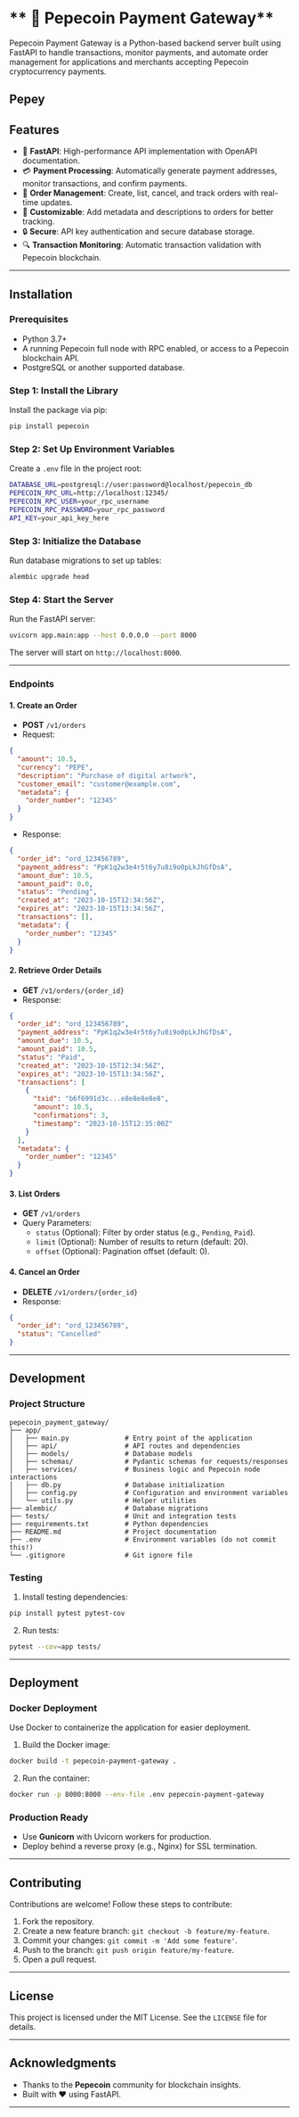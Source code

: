 

# ** 🐸 Pepecoin Payment Gateway**

Pepecoin Payment Gateway is a Python-based backend server built using FastAPI to handle transactions, monitor payments, and automate order management for applications and merchants accepting Pepecoin cryptocurrency payments.

Pepey
---

## **Features**

- 🚀 **FastAPI**: High-performance API implementation with OpenAPI documentation.
- 💳 **Payment Processing**: Automatically generate payment addresses, monitor transactions, and confirm payments.
- 🔄 **Order Management**: Create, list, cancel, and track orders with real-time updates.
- 🔧 **Customizable**: Add metadata and descriptions to orders for better tracking.
- 🔒 **Secure**: API key authentication and secure database storage.
- 🔍 **Transaction Monitoring**: Automatic transaction validation with Pepecoin blockchain.

---

## **Installation**

### **Prerequisites**

- Python 3.7+
- A running Pepecoin full node with RPC enabled, or access to a Pepecoin blockchain API.
- PostgreSQL or another supported database.

### **Step 1: Install the Library**

Install the package via pip:

```bash
pip install pepecoin
```

### **Step 2: Set Up Environment Variables**

Create a `.env` file in the project root:

```bash
DATABASE_URL=postgresql://user:password@localhost/pepecoin_db
PEPECOIN_RPC_URL=http://localhost:12345/
PEPECOIN_RPC_USER=your_rpc_username
PEPECOIN_RPC_PASSWORD=your_rpc_password
API_KEY=your_api_key_here
```

### **Step 3: Initialize the Database**

Run database migrations to set up tables:

```bash
alembic upgrade head
```

### **Step 4: Start the Server**

Run the FastAPI server:

```bash
uvicorn app.main:app --host 0.0.0.0 --port 8000
```

The server will start on `http://localhost:8000`.

---


### **Endpoints**

#### **1. Create an Order**

- **POST** `/v1/orders`
- Request:

```json
{
  "amount": 10.5,
  "currency": "PEPE",
  "description": "Purchase of digital artwork",
  "customer_email": "customer@example.com",
  "metadata": {
    "order_number": "12345"
  }
}
```

- Response:

```json
{
  "order_id": "ord_123456789",
  "payment_address": "PpK1q2w3e4r5t6y7u8i9o0pLkJhGfDsA",
  "amount_due": 10.5,
  "amount_paid": 0.0,
  "status": "Pending",
  "created_at": "2023-10-15T12:34:56Z",
  "expires_at": "2023-10-15T13:34:56Z",
  "transactions": [],
  "metadata": {
    "order_number": "12345"
  }
}
```

#### **2. Retrieve Order Details**

- **GET** `/v1/orders/{order_id}`
- Response:

```json
{
  "order_id": "ord_123456789",
  "payment_address": "PpK1q2w3e4r5t6y7u8i9o0pLkJhGfDsA",
  "amount_due": 10.5,
  "amount_paid": 10.5,
  "status": "Paid",
  "created_at": "2023-10-15T12:34:56Z",
  "expires_at": "2023-10-15T13:34:56Z",
  "transactions": [
    {
      "txid": "b6f6991d3c...e8e8e8e8e8",
      "amount": 10.5,
      "confirmations": 3,
      "timestamp": "2023-10-15T12:35:00Z"
    }
  ],
  "metadata": {
    "order_number": "12345"
  }
}
```

#### **3. List Orders**

- **GET** `/v1/orders`
- Query Parameters:
  - `status` (Optional): Filter by order status (e.g., `Pending`, `Paid`).
  - `limit` (Optional): Number of results to return (default: 20).
  - `offset` (Optional): Pagination offset (default: 0).

#### **4. Cancel an Order**

- **DELETE** `/v1/orders/{order_id}`
- Response:

```json
{
  "order_id": "ord_123456789",
  "status": "Cancelled"
}
```

---

## **Development**

### **Project Structure**

```plaintext
pepecoin_payment_gateway/
├── app/
│   ├── main.py              # Entry point of the application
│   ├── api/                 # API routes and dependencies
│   ├── models/              # Database models
│   ├── schemas/             # Pydantic schemas for requests/responses
│   ├── services/            # Business logic and Pepecoin node interactions
│   ├── db.py                # Database initialization
│   ├── config.py            # Configuration and environment variables
│   └── utils.py             # Helper utilities
├── alembic/                 # Database migrations
├── tests/                   # Unit and integration tests
├── requirements.txt         # Python dependencies
├── README.md                # Project documentation
├── .env                     # Environment variables (do not commit this!)
└── .gitignore               # Git ignore file
```

### **Testing**

1. Install testing dependencies:

```bash
pip install pytest pytest-cov
```

2. Run tests:

```bash
pytest --cov=app tests/
```

---

## **Deployment**

### **Docker Deployment**

Use Docker to containerize the application for easier deployment.

1. Build the Docker image:

```bash
docker build -t pepecoin-payment-gateway .
```

2. Run the container:

```bash
docker run -p 8000:8000 --env-file .env pepecoin-payment-gateway
```

### **Production Ready**

- Use **Gunicorn** with Uvicorn workers for production.
- Deploy behind a reverse proxy (e.g., Nginx) for SSL termination.

---

## **Contributing**

Contributions are welcome! Follow these steps to contribute:

1. Fork the repository.
2. Create a new feature branch: `git checkout -b feature/my-feature`.
3. Commit your changes: `git commit -m 'Add some feature'`.
4. Push to the branch: `git push origin feature/my-feature`.
5. Open a pull request.

---

## **License**

This project is licensed under the MIT License. See the `LICENSE` file for details.

---

## **Acknowledgments**

- Thanks to the **Pepecoin** community for blockchain insights.
- Built with ❤️ using FastAPI.

---



